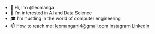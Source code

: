 - 👋 Hi, I’m @leomanga
- 👀 I’m interested in AI and Data Science
- 🎓 I'm hustling in the world of computer engineering
- 📫 How to reach me: leomangani4@gmail.com
[Instagram](https://www.instagram.com/_leomanga_)
[LinkedIn](https://www.linkedin.com/in/leonardo-mangani-b624a722b?utm_source=share&utm_campaign=share_via&utm_content=profile&utm_medium=android_app)